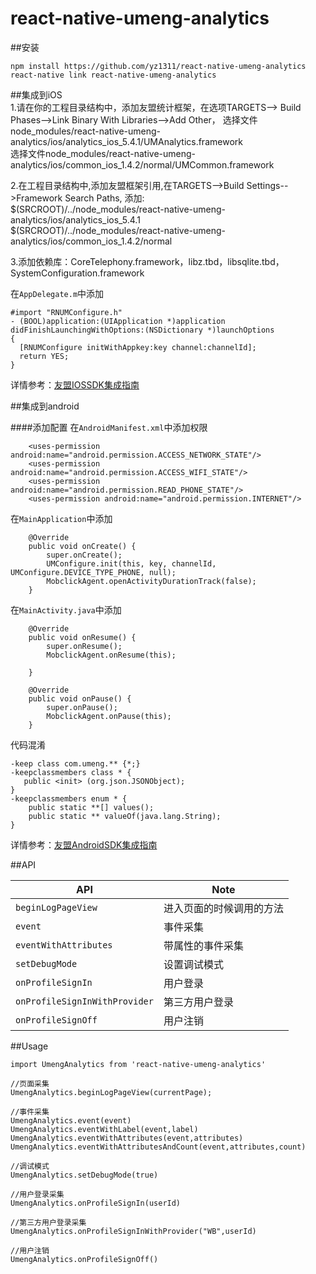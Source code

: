 # react-native-umeng-analytics
##安装
```
npm install https://github.com/yz1311/react-native-umeng-analytics
react-native link react-native-umeng-analytics
```

##集成到iOS<br>
1.请在你的工程目录结构中，添加友盟统计框架，在选项TARGETS--> Build Phases-->Link Binary With Libraries-->Add Other，
选择文件node_modules/react-native-umeng-analytics/ios/analytics_ios_5.4.1/UMAnalytics.framework<br>
选择文件node_modules/react-native-umeng-analytics/ios/common_ios_1.4.2/normal/UMCommon.framework<br>

2.在工程目录结构中,添加友盟框架引用,在TARGETS-->Build Settings-->Framework Search Paths, 添加:<br>
$(SRCROOT)/../node_modules/react-native-umeng-analytics/ios/analytics_ios_5.4.1<br>
$(SRCROOT)/../node_modules/react-native-umeng-analytics/ios/common_ios_1.4.2/normal<br>

3.添加依赖库：CoreTelephony.framework，libz.tbd，libsqlite.tbd，SystemConfiguration.framework

在`AppDelegate.m`中添加
```
#import "RNUMConfigure.h"
- (BOOL)application:(UIApplication *)application didFinishLaunchingWithOptions:(NSDictionary *)launchOptions
{
  [RNUMConfigure initWithAppkey:key channel:channelId];
  return YES;
}
```


详情参考：[友盟IOSSDK集成指南](https://developer.umeng.com/docs/66632/detail/66898)<br>

##集成到android


####添加配置
在`AndroidManifest.xml`中添加权限
```
    <uses-permission android:name="android.permission.ACCESS_NETWORK_STATE"/>
    <uses-permission android:name="android.permission.ACCESS_WIFI_STATE"/>
    <uses-permission android:name="android.permission.READ_PHONE_STATE"/>
    <uses-permission android:name="android.permission.INTERNET"/>
```

在`MainApplication`中添加
```
    @Override
    public void onCreate() {
        super.onCreate();
        UMConfigure.init(this, key, channelId, UMConfigure.DEVICE_TYPE_PHONE, null);
        MobclickAgent.openActivityDurationTrack(false);
    }
```

在`MainActivity.java`中添加
```
    @Override
    public void onResume() {
        super.onResume();
        MobclickAgent.onResume(this);

    }

    @Override
    public void onPause() {
        super.onPause();
        MobclickAgent.onPause(this);
    }
```
代码混淆

```
-keep class com.umeng.** {*;}
-keepclassmembers class * {
   public <init> (org.json.JSONObject);
}
-keepclassmembers enum * {
    public static **[] values();
    public static ** valueOf(java.lang.String);
}
```

详情参考：[友盟AndroidSDK集成指南](https://developer.umeng.com/docs/66632/detail/66889)<br>

##API

| API | Note |    
|---|---|
| `beginLogPageView` | 进入页面的时候调用的方法 |
| `event` | 事件采集 |
| `eventWithAttributes` | 带属性的事件采集 |
| `setDebugMode` | 设置调试模式 |
| `onProfileSignIn` | 用户登录 |
| `onProfileSignInWithProvider` | 第三方用户登录 |
| `onProfileSignOff` | 用户注销 |



##Usage

```
import UmengAnalytics from 'react-native-umeng-analytics'

//页面采集
UmengAnalytics.beginLogPageView(currentPage);

//事件采集
UmengAnalytics.event(event)
UmengAnalytics.eventWithLabel(event,label)
UmengAnalytics.eventWithAttributes(event,attributes)
UmengAnalytics.eventWithAttributesAndCount(event,attributes,count)

//调试模式
UmengAnalytics.setDebugMode(true)

//用户登录采集
UmengAnalytics.onProfileSignIn(userId)

//第三方用户登录采集
UmengAnalytics.onProfileSignInWithProvider("WB",userId)

//用户注销
UmengAnalytics.onProfileSignOff()

```

